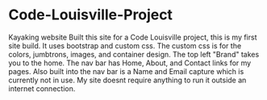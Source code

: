 # Code-Louisville-Project
Kayaking website
Built this site for a Code Louisville project, this is my first site build. It uses bootstrap and custom css. The custom css is for the colors, jumbtrons, images, and container design.  The top left "Brand" takes you to the home. The nav bar has Home, About, and Contact links for my pages. Also built into the nav bar is a Name and Email capture which is currently not in use.
My site doesnt require anything to run it outside an internet connection.
